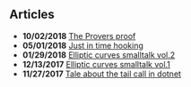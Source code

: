 ## Articles

* **10/02/2018** [The Provers proof](https://georgeplotnikov.github.io/articles/the-provers-proof)
* **05/01/2018** [Just in time hooking](https://georgeplotnikov.github.io/articles/just-in-time-hooking)
* **01/29/2018** [Elliptic curves smalltalk vol.2](https://georgeplotnikov.github.io/articles/elliptic-curves-smalltalk-p2)
* **12/13/2017** [Elliptic curves smalltalk vol.1](https://georgeplotnikov.github.io/articles/elliptic-curves-smalltalk-p1)
* **11/27/2017** [Tale about the tail call in dotnet](https://georgeplotnikov.github.io/articles/tale-tail-call-dotnet)
